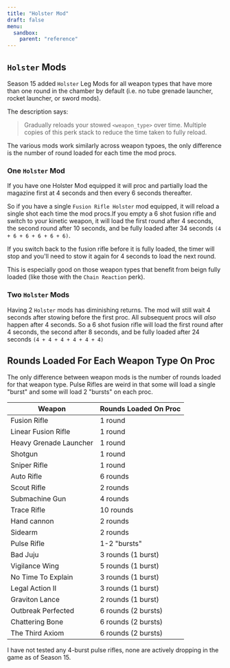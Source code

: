 ```yaml
---
title: "Holster Mod"
draft: false
menu:
  sandbox:
    parent: "reference"
---
```


## `Holster` Mods

Season 15 added `Holster` Leg Mods for all weapon types that have more than one round in the chamber by default (i.e. no tube grenade launcher, rocket launcher, or sword mods).

The description says:

> Gradually reloads your stowed `<weapon_type>` over time.  Multiple copies of this perk stack to reduce the time taken to fully reload.

The various mods work similarly across weapon typoes, the only difference is the number of round loaded for each time the mod procs.

### One `Holster` Mod

If you have one Holster Mod equipped it will proc and partially load the magazine first at 4 seconds and then every 6 seconds thereafter.

So if you have a single `Fusion Rifle Holster` mod equipped, it will reload a single shot each time the mod procs.If you empty a 6 shot fusion rifle and switch to your kinetic weapon, it will load the first round after 4 seconds, the second round after 10 seconds, and be fully loaded after 34 seconds `(4 + 6 + 6 + 6 + 6 + 6)`.

If you switch back to the fusion rifle before it is fully loaded, the timer will stop and you'll need to stow it again for 4 seconds to load the next round.

This is especially good on those weapon types that benefit from beign fully loaded (like those with the `Chain Reaction` perk).

### Two `Holster` Mods

Having 2 `Holster` mods has diminishing returns.  The mod will still wait 4 seconds after stowing before the first proc.  All subsequent procs will _also_ happen after 4 seconds.  So a 6 shot fusion rifle will load the first round after 4 seconds, the second after 8 seconds, and be fully loaded after 24 seconds `(4 + 4 + 4 + 4 + 4 + 4)`

## Rounds Loaded For Each Weapon Type On Proc

The only difference between weapon mods is the number of rounds loaded for that weapon type.  Pulse Rifles are weird in that some will load a single "burst" and some will load 2 "bursts" on each proc.  

|Weapon|Rounds Loaded On Proc|
|----|------------|
|Fusion Rifle|1 round|
|Linear Fusion Rifle|1 round|
|Heavy Grenade Launcher |1 round|
|Shotgun|1 round|
|Sniper Rifle|1 round|
|Auto Rifle|6 rounds|
|Scout Rifle|2 rounds|
|Submachine Gun|4 rounds|
|Trace Rifle|10 rounds|
|Hand cannon|2 rounds|
|Sidearm|2 rounds|
|Pulse Rifle|1-2 "bursts"|
|Bad Juju|3 rounds (1 burst)|
|Vigilance Wing|5 rounds (1 burst)|
|No Time To Explain|3 rounds (1 burst)|
|Legal Action II|3 rounds (1 burst)|
|Graviton Lance|2 rounds (1 burst)|
|Outbreak Perfected|6 rounds (2 bursts)|
|Chattering Bone|6 rounds (2 bursts)|
|The Third Axiom|6 rounds (2 bursts)|

I have not tested any 4-burst pulse rifles, none are actively dropping in the game as of Season 15.
